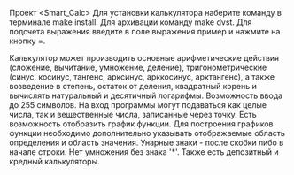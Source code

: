 Проект <Smart_Calc> Для установки калькулятора наберите команду в терминале make install. Для архивации команду make dvst. Для подсчета выражения введите в поле выражения пример и нажмите на кнопку =.

Калькулятор может производить основные арифметические действия (сложение, вычитание, умножение, деление), тригонометрические (синус, косинус, тангенс, арксинус, арккосинус, арктангенс), а также возведение в степень, остаток от деления, квадратный корень и вычислять натуральный и десятичный логарифмы. Возможность ввода до 255 символов. На вход программы могут подаваться как целые числа, так и вещественные числа, записанные через точку. Есть возможность отобразить график функции. Для построения графиков функции необходимо дополнительно указывать отображаемые область определения и область значения. Унарные знаки - после скобки либо в начале строки. Нет умножения без знака '*'.
Также есть депозитный и кредный калькуляторы.
